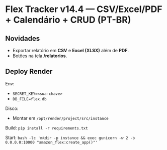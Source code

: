 
# Flex Tracker v14.4 — CSV/Excel/PDF + Calendário + CRUD (PT-BR)

## Novidades
- Exportar relatório em **CSV** e **Excel (XLSX)** além de **PDF**.
- Botões na tela **/relatorios**.

## Deploy Render
Env:
- `SECRET_KEY=<sua-chave>`
- `DB_FILE=flex.db`

Disco:
- Montar em `/opt/render/project/src/instance`

Build:
`pip install -r requirements.txt`

Start:
`bash -lc 'mkdir -p instance && exec gunicorn -w 2 -b 0.0.0.0:10000 "amazon_flex:create_app()"'`
